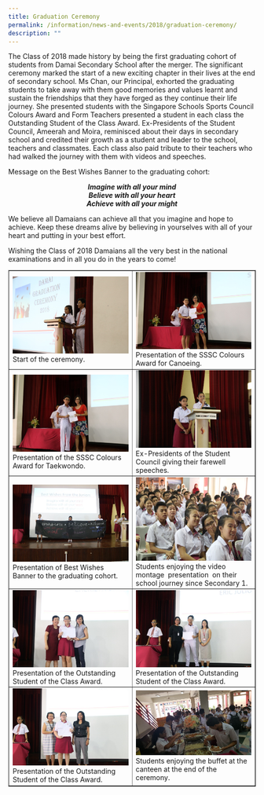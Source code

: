 ```yaml
---
title: Graduation Ceremony
permalink: /information/news-and-events/2018/graduation-ceremony/
description: ""
---
```

<p>The Class of 2018 made history by being the first graduating cohort of students from Damai Secondary School after the merger. The significant ceremony marked the start of a new exciting chapter in their lives at the end of secondary school. Ms Chan, our Principal, exhorted the graduating students to take away with them good memories and values learnt and sustain the friendships that they have forged as they continue their life journey. She presented students with the Singapore Schools Sports Council Colours Award and Form Teachers presented a student in each class the Outstanding Student of the Class Award. Ex-Presidents of the Student Council, Ameerah and Moira, reminisced about their days in secondary school and credited their growth as a student and leader to the school, teachers and classmates. Each class also paid tribute to their teachers who had walked the journey with them with videos and speeches.&nbsp;</p>
<p>Message on the Best Wishes Banner to the graduating cohort:</p>
<p style="text-align: center;"><em><strong>Imagine with all your mind<br /></strong></em><em><strong>Believe with all your heart<br /></strong></em><em><strong>Achieve with all your might</strong></em></p>
<p>We believe all Damaians can achieve all that you imagine and hope to achieve. Keep these dreams alive by believing in yourselves with all of your heart and putting in your best effort.</p>
<p>Wishing the Class of 2018 Damaians all the very best in the national examinations and in all you do in the years to come!</p>
<table style="border-collapse: collapse; width: 100%;" border="1">
<tbody>
<tr>
<td style="width: 50%;"><img src="/images/gc1.png">Start of the ceremony.</td>
<td style="width: 50%;"><img src="/images/gc2.png">Presentation of the SSSC Colours Award for Canoeing.</td>
</tr>
<tr>
<td style="width: 50%;"><img src="/images/gc3.png">Presentation of the SSSC Colours Award for Taekwondo.</td>
<td style="width: 50%;"><img src="/images/gc4.png">Ex-Presidents of the Student Council giving their farewell speeches.</td>
</tr>
<tr>
<td style="width: 50%;"><img src="/images/gc15.png">Presentation of Best Wishes Banner to the graduating cohort.</td>
<td style="width: 50%;"><img src="/images/gc6.png">Students enjoying the video montage&nbsp; presentation&nbsp; on their school journey since Secondary 1.</td>
</tr>
<tr>
<td style="width: 50%;"><img src="/images/gc7.png">Presentation of the Outstanding Student of the Class Award.</td>
<td style="width: 50%;"><img src="/images/gc8.png">Presentation of the Outstanding Student of the Class Award.</td>
</tr>
<tr>
<td style="width: 50%;"><img src="/images/gc9.png">Presentation of the Outstanding Student of the Class Award.</td>
<td style="width: 50%;"><img src="/images/gc10.png">Students enjoying the buffet at the canteen at the end of the ceremony.</td>
</tr>
</tbody>
</table>